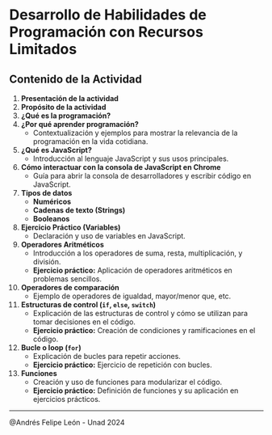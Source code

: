# Desarrollo de Habilidades de Programación con Recursos Limitados

## Contenido de la Actividad

1. **Presentación de la actividad**
2. **Propósito de la actividad**
3. **¿Qué es la programación?**
4. **¿Por qué aprender programación?**  
   - Contextualización y ejemplos para mostrar la relevancia de la programación en la vida cotidiana.
5. **¿Qué es JavaScript?**  
   - Introducción al lenguaje JavaScript y sus usos principales.
6. **Cómo interactuar con la consola de JavaScript en Chrome**  
   - Guía para abrir la consola de desarrolladores y escribir código en JavaScript.
7. **Tipos de datos**  
   - **Numéricos**
   - **Cadenas de texto (Strings)**
   - **Booleanos**
8. **Ejercicio Práctico (Variables)**  
   - Declaración y uso de variables en JavaScript.
9. **Operadores Aritméticos**  
   - Introducción a los operadores de suma, resta, multiplicación, y división.
   - **Ejercicio práctico:** Aplicación de operadores aritméticos en problemas sencillos.
10. **Operadores de comparación**  
    - Ejemplo de operadores de igualdad, mayor/menor que, etc.
11. **Estructuras de control (`if`, `else`, `switch`)**  
    - Explicación de las estructuras de control y cómo se utilizan para tomar decisiones en el código.
    - **Ejercicio práctico:** Creación de condiciones y ramificaciones en el código.
12. **Bucle o loop (`for`)**  
    - Explicación de bucles para repetir acciones.
    - **Ejercicio práctico:** Ejercicio de repetición con bucles.
13. **Funciones**  
    - Creación y uso de funciones para modularizar el código.
    - **Ejercicio práctico:** Definición de funciones y su aplicación en ejercicios prácticos.

---

@Andrés Felipe León - Unad 2024
